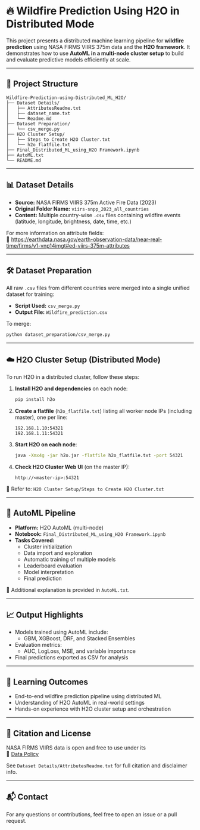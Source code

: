# 🔥 Wildfire Prediction Using H2O in Distributed Mode

This project presents a distributed machine learning pipeline for **wildfire prediction** using NASA FIRMS VIIRS 375m data and the **H2O framework**. It demonstrates how to use **AutoML in a multi-node cluster setup** to build and evaluate predictive models efficiently at scale.

---

## 📁 Project Structure

```plaintext
Wildfire-Prediction-using-Distributed_ML_H2O/
├── Dataset Details/
│   ├── AttributesReadme.txt
│   ├── dataset_name.txt
│   └── Readme.md
├── Dataset Preparation/
│   └── csv_merge.py
├── H2O Cluster Setup/
│   ├── Steps to Create H2O Cluster.txt
│   └── h2o_flatfile.txt
├── Final_Distributed_ML_using_H2O Framework.ipynb
├── AutoML.txt
└── README.md
```

---

## 📊 Dataset Details

- **Source:** NASA FIRMS VIIRS 375m Active Fire Data (2023)  
- **Original Folder Name:** `viirs-snpp_2023_all_countries`  
- **Content:** Multiple country-wise `.csv` files containing wildfire events (latitude, longitude, brightness, date, time, etc.)

For more information on attribute fields:  
🔗 https://earthdata.nasa.gov/earth-observation-data/near-real-time/firms/v1-vnp14imgt#ed-viirs-375m-attributes

---

## 🛠️ Dataset Preparation

All raw `.csv` files from different countries were merged into a single unified dataset for training:

- **Script Used:** `csv_merge.py`
- **Output File:** `Wildfire_prediction.csv`

To merge:
```bash
python dataset_preparation/csv_merge.py
```

---

## ☁️ H2O Cluster Setup (Distributed Mode)

To run H2O in a distributed cluster, follow these steps:

1. **Install H2O and dependencies** on each node:
   ```bash
   pip install h2o
   ```

2. **Create a flatfile** (`h2o_flatfile.txt`) listing all worker node IPs (including master), one per line:
   ```text
   192.168.1.10:54321
   192.168.1.11:54321
   ```

3. **Start H2O on each node**:
   ```bash
   java -Xmx4g -jar h2o.jar -flatfile h2o_flatfile.txt -port 54321
   ```

4. **Check H2O Cluster Web UI** (on the master IP):
   ```
   http://<master-ip>:54321
   ```

📁 Refer to: `H2O Cluster Setup/Steps to Create H2O Cluster.txt`

---

## 🤖 AutoML Pipeline

- **Platform:** H2O AutoML (multi-node)
- **Notebook:** `Final_Distributed_ML_using_H2O Framework.ipynb`
- **Tasks Covered:**
  - Cluster initialization
  - Data import and exploration
  - Automatic training of multiple models
  - Leaderboard evaluation
  - Model interpretation
  - Final prediction

📄 Additional explanation is provided in `AutoML.txt`.

---

## 📈 Output Highlights

- Models trained using AutoML include:
  - GBM, XGBoost, DRF, and Stacked Ensembles
- Evaluation metrics:
  - AUC, LogLoss, MSE, and variable importance
- Final predictions exported as CSV for analysis

---

## 🧠 Learning Outcomes

- End-to-end wildfire prediction pipeline using distributed ML
- Understanding of H2O AutoML in real-world settings
- Hands-on experience with H2O cluster setup and orchestration

---

## 📜 Citation and License

NASA FIRMS VIIRS data is open and free to use under its  
📄 [Data Policy](https://earthdata.nasa.gov/earth-observation-data/near-real-time/citation#ed-firms-citation)  

See `Dataset Details/AttributesReadme.txt` for full citation and disclaimer info.

---

## 📬 Contact

For any questions or contributions, feel free to open an issue or a pull request.
